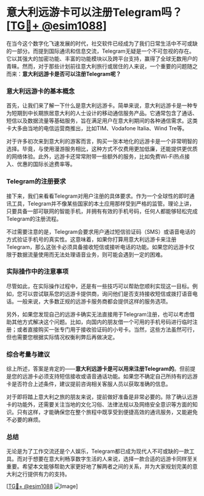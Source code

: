 # 意大利远游卡可以注册Telegram吗？[[TG💪+ @esim1088](https://t.me/s/esim1088)]

在当今这个数字化飞速发展的时代，社交软件已经成为了我们日常生活中不可或缺的一部分。而提到国际通讯和信息交流，Telegram无疑是一个不可忽视的存在。它以其强大的加密功能、丰富的功能模块以及跨平台支持，赢得了全球无数用户的青睐。然而，对于那些计划前往意大利旅行或居住的人来说，一个重要的问题随之而来：**意大利远游卡是否可以注册Telegram呢？**

### 意大利远游卡的基本概念

首先，让我们来了解一下什么是意大利远游卡。简单来说，意大利远游卡是一种专为短期到中长期旅居意大利的人士设计的移动通信服务产品。它通常包含了通话、短信以及数据流量等基础服务，旨在满足用户在意大利期间的各种通信需求。这类卡大多由当地的电信运营商推出，比如TIM、Vodafone Italia、Wind Tre等。

对于许多初次来到意大利的游客而言，购买一张本地化的远游卡是一个非常明智的选择。毕竟，与使用漫游服务相比，这种方式不仅费用更加低廉，还能提供更优质的网络体验。此外，远游卡还常常附带一些额外的服务，比如免费Wi-Fi热点接入、优惠的国际长途费率等。

### Telegram的注册要求

接下来，我们来看看Telegram对用户注册的具体要求。作为一个全球性的即时通讯工具，Telegram并不像某些国家的本土应用那样受到严格的监管。理论上讲，只要具备一部可联网的智能手机，并拥有有效的手机号码，任何人都能够轻松完成Telegram的注册流程。

不过需要注意的是，Telegram会要求用户通过短信验证码（SMS）或语音电话的方式验证手机号的真实性。这意味着，如果你打算用意大利远游卡来注册Telegram，那么这张卡必须具备接收短信或接听电话的功能。如果您的远游卡仅限于数据流量使用而无法处理语音业务，则可能会遇到一定的困难。

### 实际操作中的注意事项

尽管如此，在实际操作过程中，还是有一些技巧可以帮助您顺利实现这一目标。例如，您可以尝试联系您的远游卡提供商，询问他们是否支持接收短信或拨打语音电话。一般来说，大多数正规的远游卡服务商都会提供这样的服务选项。

另外，如果您发现自己的远游卡确实无法直接用于Telegram注册，也可以考虑借助其他方式解决这个问题。比如，向国内的朋友借一个可用的手机号码进行临时注册；或者直接购买一张专门用于接收验证码的小号卡。当然，这些方法虽然可行，但也需要您根据实际情况权衡利弊后再做决定。

### 综合考量与建议

综上所述，答案是肯定的——**意大利远游卡是可以用来注册Telegram的**。但前提是您的远游卡必须支持短信接收或语音通话功能。如果您不确定自己所持有的远游卡是否符合上述条件，建议提前咨询相关客服人员以获取准确的信息。

对于即将踏上意大利之旅的朋友来说，提前做好准备是非常必要的。除了确认远游卡的功能外，还需要关注当地的文化习俗、法律法规以及网络安全意识等方面的知识。只有这样，才能确保您在整个旅程中既享受到便捷高效的通讯服务，又能避免不必要的麻烦。

### 总结

无论是为了工作交流还是个人娱乐，Telegram都已成为现代人不可或缺的一款工具。而对于想要在意大利畅享数字生活的人来说，选择一款合适的远游卡同样至关重要。希望本文能够帮助大家更好地了解两者之间的关系，并为大家规划完美的意大利之行提供有力的支持。

[[TG💪+ @esim1088](https://t.me/s/esim1088) ![Image](https://i.postimg.cc/4NQfJmqS/Snipaste-2025-05-13-00-14-12.png)]